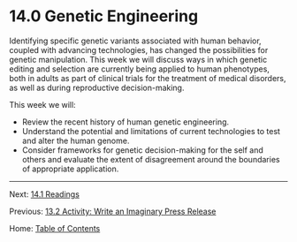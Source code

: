 # 14.0 Genetic Engineering

Identifying specific genetic variants associated with human behavior, coupled with advancing technologies, has changed the possibilities for genetic manipulation. This week we will discuss ways in which genetic editing and selection are currently being applied to human phenotypes, both in adults as part of clinical trials for the treatment of medical disorders, as well as during reproductive decision-making.

This week we will:

- Review the recent history of human genetic engineering.
- Understand the potential and limitations of current technologies to test and alter the human genome.
- Consider frameworks for genetic decision-making for the self and others and evaluate the extent of disagreement around the boundaries of appropriate application.

--------

Next: [14.1 Readings](14.1_readings.md)

Previous: [13.2 Activity: Write an Imaginary Press Release](../ch13/13.2_activity_write_an_imaginary_press_release.md)

Home: [Table of Contents](../README.md)
